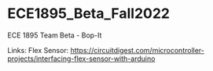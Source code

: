 # ECE1895_Beta_Fall2022
ECE 1895 Team Beta  - Bop-It

Links:
Flex Sensor: https://circuitdigest.com/microcontroller-projects/interfacing-flex-sensor-with-arduino

